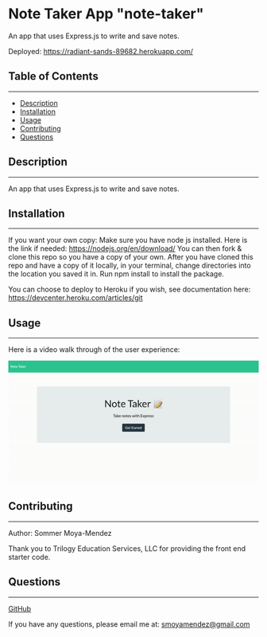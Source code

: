 # Note Taker App "note-taker"
An app that uses Express.js to write and save notes.

Deployed: https://radiant-sands-89682.herokuapp.com/
## Table of Contents
  ---
* [Description](#description)
* [Installation](#installation)
* [Usage](#usage)
* [Contributing](#contributing)
* [Questions](#questions)

## Description
---
An app that uses Express.js to write and save notes.

## Installation 
---
If you want your own copy:
Make sure you have node js installed. Here is the link if needed: https://nodejs.org/en/download/
You can then fork & clone this repo so you have a copy of your own.
After you have cloned this repo and have a copy of it locally, in your terminal, change directories into the location you saved it in. Run npm install to install the package.

You can choose to deploy to Heroku if you wish, see documentation here: https://devcenter.heroku.com/articles/git

## Usage
---
Here is a video walk through of the user experience:

![Generator Video Walkthrough](images/note-taker-walkthrough.gif)


## Contributing
---
Author: Sommer Moya-Mendez

Thank you to Trilogy Education Services, LLC for providing the front end starter code.


## Questions
---

[GitHub](https://github.com/smoyamendez)

If you have any questions, please email me at: smoyamendez@gmail.com
